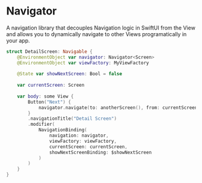 # Navigator

A navigation library that decouples Navigation logic in
SwiftUI from the View and allows you to dynamically 
navigate to other Views programatically in your app.

```swift
struct DetailScreen: Navigable {
    @EnvironmentObject var navigator: Navigator<Screen>
    @EnvironmentObject var viewFactory: MyViewFactory
    
    @State var showNextScreen: Bool = false
    
    var currentScreen: Screen
    
    var body: some View {
        Button("Next") {
            navigator.navigate(to: anotherScreen(), from: currentScreen)
        }
        .navigationTitle("Detail Screen")
        .modifier(
            NavigationBinding(
                navigation: navigator,
                viewFactory: viewFactory,
                currentScreen: currentScreen,
                showNextScreenBinding: $showNextScreen
            )
        )
    }
}
```
